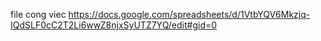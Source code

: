 file cong viec
https://docs.google.com/spreadsheets/d/1VtbYQV6Mkzjq-IQdSLF0cC2T2Li6wwZ8njxSyUTZ7YQ/edit#gid=0
